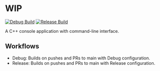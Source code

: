 # WIP

[![Debug Build][debug-badge]][debug]
[![Release Build][release-badge]][release]

A C++ console application with command-line interface.

## Workflows

- Debug: Builds on pushes and PRs to main with Debug configuration.
- Release: Builds on pushes and PRs to main with Release configuration.

[debug]: https://github.com/notepadguy/backup/actions/workflows/debug.yml
[debug-badge]: https://github.com/notepadguy/backup/actions/workflows/debug.yml/badge.svg
[release]: https://github.com/notepadguy/backup/actions/workflows/release.yml
[release-badge]: https://github.com/notepadguy/backup/actions/workflows/release.yml/badge.svg